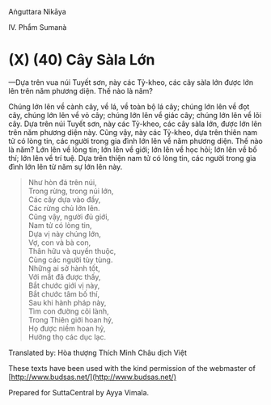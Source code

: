  

Aṅguttara Nikāya

IV. Phẩm Sumanà

# (X) (40) Cây Sàla Lớn

—Dựa trên vua núi Tuyết sơn, này các Tỷ-kheo, các cây sàla lớn được lớn lên trên năm phương diện. Thế nào là năm?

Chúng lớn lên về cành cây, về lá, về toàn bộ lá cây; chúng lớn lên về đọt cây, chúng lớn lên về vỏ cây; chúng lớn lên về giác cây; chúng lớn lên về lõi cây. Dựa trên núi Tuyết sơn, này các Tỷ-kheo, các cây sàla lớn, được lớn lên trên năm phương diện này. Cũng vậy, này các Tỷ-kheo, dựa trên thiên nam tử có lòng tin, các người trong gia đình lớn lên về năm phương diện. Thế nào là năm? Lớn lên về lòng tin; lớn lên về giới; lớn lên về học hỏi; lớn lên về bố thí; lớn lên về trí tuệ. Dựa trên thiện nam tử có lòng tin, các người trong gia đình lớn lên từ năm sự lớn lên này.

> Như hòn đá trên núi,  
> Trong rừng, trong núi lớn,  
> Các cây dựa vào đấy,  
> Các rừng chủ lớn lên.  
> Cũng vậy, người đủ giới,  
> Nam tử có lòng tin,  
> Dựa vị này chúng lớn,  
> Vợ, con và bà con,  
> Thân hữu và quyến thuộc,  
> Cùng các người tùy tùng.  
> Những ai sở hành tốt,  
> Với mắt đã được thấy,  
> Bắt chước giới vị này,  
> Bắt chước tâm bố thí,  
> Sau khi hành pháp này,  
> Tìm con đường cõi lành,  
> Trong Thiên giới hoan hỷ,  
> Họ được niềm hoan hỷ,  
> Hưởng thọ các dục lạc.

Translated by: Hòa thượng Thích Minh Châu dịch Việt

These texts have been used with the kind permission of the webmaster of [http://www.budsas.net/](http://www.budsas.net/)

Prepared for SuttaCentral by Ayya Vimala.